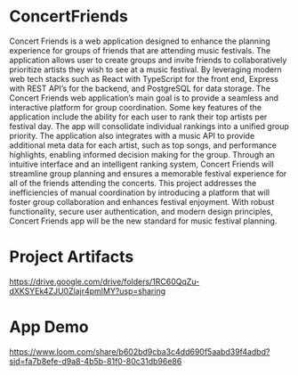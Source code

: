 # ConcertFriends

Concert Friends is a web application designed to enhance the planning experience for groups of friends that are attending music festivals. The application allows user to create groups and invite friends to collaboratively prioritize artists they wish to see at a music festival. By leveraging modern web tech stacks such as React with TypeScript for the front end, Express with REST API’s for the backend, and PostgreSQL for data storage. The Concert Friends web application’s main goal is to provide a seamless and interactive platform for group coordination. 
Some key features of the application include the ability for each user to rank their top artists per festival day. The app will consolidate individual rankings into a unified group priority. The application also integrates with a music API to provide additional meta data for each artist, such as top songs, and performance highlights, enabling informed decision making for the group. Through an intuitive interface and an intelligent ranking system, Concert Friends will streamline group planning and ensures a memorable festival experience for all of the friends attending the concerts. 
This project addresses the inefficiencies of manual coordination by introducing a platform that will foster group collaboration and enhances festival enjoyment. With robust functionality, secure user authentication, and modern design principles, Concert Friends app will be the new standard for  music festival planning.


# Project Artifacts
https://drive.google.com/drive/folders/1RC60QqZu-dXKSYEk4ZJU0Zlajr4pmIMY?usp=sharing

# App Demo
https://www.loom.com/share/b602bd9cba3c4dd690f5aabd39f4adbd?sid=fa7b8efe-d9a8-4b5b-81f0-80c31db96e86

